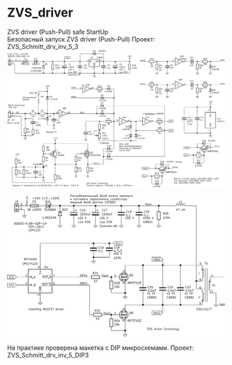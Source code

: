 # ZVS_driver
ZVS driver (Push-Pull) safe StartUp  
Безопасный запуск ZVS driver (Push-Pull)
Проект: ZVS_Schmitt_drv_inv_5_3
![Image alt](https://github.com/forregister84/ZVS_driver/blob/main/Image/ZVS_Schmitt_drv_inv_5_3_001.png)

![Image alt](https://github.com/forregister84/ZVS_driver/blob/main/Image/ZVS_Schmitt_drv_inv_5_3_002.png)

На практике проверена макетка с DIP микросхемами. Проект: ZVS_Schmitt_drv_inv_5_DIP3

